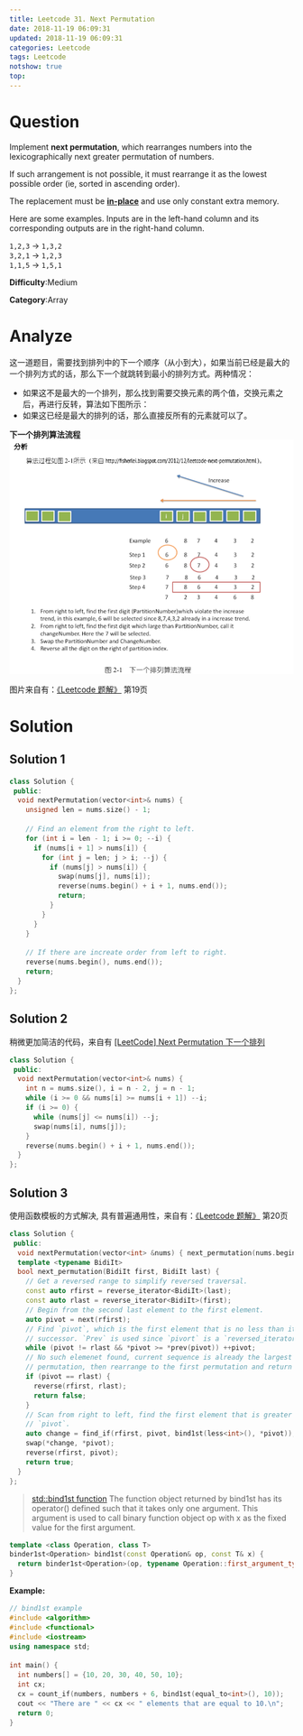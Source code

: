 ```yaml
---
title: Leetcode 31. Next Permutation
date: 2018-11-19 06:09:31
updated: 2018-11-19 06:09:31
categories: Leetcode
tags: Leetcode
notshow: true
top:
---
```


# Question

Implement  **next permutation**, which rearranges numbers into the lexicographically next greater permutation of numbers.

If such arrangement is not possible, it must rearrange it as the lowest possible order (ie, sorted in ascending order).

The replacement must be  **[in-place](http://en.wikipedia.org/wiki/In-place_algorithm)**  and use only constant extra memory.

Here are some examples. Inputs are in the left-hand column and its corresponding outputs are in the right-hand column.

`1,2,3`  →  `1,3,2`  
`3,2,1`  →  `1,2,3`  
`1,1,5`  →  `1,5,1`

**Difficulty**:Medium

**Category**:Array  

<!-- more -->

# Analyze

这一道题目，需要找到排列中的下一个顺序（从小到大），如果当前已经是最大的一个排列方式的话，那么下一个就跳转到最小的排列方式。两种情况：

- 如果这不是最大的一个排列，那么找到需要交换元素的两个值，交换元素之后，再进行反转，算法如下图所示：
- 如果这已经是最大的排列的话，那么直接反所有的元素就可以了。

**下一个排列算法流程**
![](/images/in-post/2018-11-19-Leetcode-31-Next-Permutation/2018-11-19-14-22-46.png)

图片来自有：[《Leetcode 题解》](https://github.com/soulmachine/leetcode) 第19页

# Solution

## Solution 1

```cpp
class Solution {
 public:
  void nextPermutation(vector<int>& nums) {
    unsigned len = nums.size() - 1;

    // Find an element from the right to left.
    for (int i = len - 1; i >= 0; --i) {
      if (nums[i + 1] > nums[i]) {
        for (int j = len; j > i; --j) {
          if (nums[j] > nums[i]) {
            swap(nums[j], nums[i]);
            reverse(nums.begin() + i + 1, nums.end());
            return;
          }
        }
      }
    }

    // If there are increate order from left to right.
    reverse(nums.begin(), nums.end());
    return;
  }
};
```

## Solution 2

稍微更加简洁的代码，来自有 [[LeetCode] Next Permutation 下一个排列](http://www.cnblogs.com/grandyang/p/4428207.html)

```cpp
class Solution {
 public:
  void nextPermutation(vector<int>& nums) {
    int n = nums.size(), i = n - 2, j = n - 1;
    while (i >= 0 && nums[i] >= nums[i + 1]) --i;
    if (i >= 0) {
      while (nums[j] <= nums[i]) --j;
      swap(nums[i], nums[j]);
    }
    reverse(nums.begin() + i + 1, nums.end());
  }
};
```

## Solution 3

使用函数模板的方式解决, 具有普遍通用性，来自有：[《Leetcode 题解》](https://github.com/soulmachine/leetcode) 第20页

```cpp
class Solution {
 public:
  void nextPermutation(vector<int> &nums) { next_permutation(nums.begin(), nums.end()); }
  template <typename BidiIt>
  bool next_permutation(BidiIt first, BidiIt last) {
    // Get a reversed range to simplify reversed traversal.
    const auto rfirst = reverse_iterator<BidiIt>(last);
    const auto rlast = reverse_iterator<BidiIt>(first);
    // Begin from the second last element to the first element.
    auto pivot = next(rfirst);
    // Find `pivot`, which is the first element that is no less than its
    // successor. `Prev` is used since `pivort` is a `reversed_iterator`.
    while (pivot != rlast && *pivot >= *prev(pivot)) ++pivot;
    // No such elemenet found, current sequence is already the largest
    // permutation, then rearrange to the first permutation and return false.
    if (pivot == rlast) {
      reverse(rfirst, rlast);
      return false;
    }
    // Scan from right to left, find the first element that is greater than
    // `pivot`.
    auto change = find_if(rfirst, pivot, bind1st(less<int>(), *pivot));
    swap(*change, *pivot);
    reverse(rfirst, pivot);
    return true;
  }
};
```

> [std::bind1st function](http://www.cplusplus.com/reference/functional/bind1st/)
> The function object returned by bind1st has its operator() defined such that it takes only one argument. This argument is used to call binary function object op with x as the fixed value for the first argument.

```cpp
template <class Operation, class T>
binder1st<Operation> bind1st(const Operation& op, const T& x) {
  return binder1st<Operation>(op, typename Operation::first_argument_type(x));
}
```

**Example:**

```cpp
// bind1st example
#include <algorithm>
#include <functional>
#include <iostream>
using namespace std;

int main() {
  int numbers[] = {10, 20, 30, 40, 50, 10};
  int cx;
  cx = count_if(numbers, numbers + 6, bind1st(equal_to<int>(), 10));
  cout << "There are " << cx << " elements that are equal to 10.\n";
  return 0;
}
```